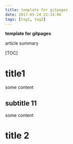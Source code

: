 ```yaml
---
title: template for gitpages
date: 2017-05-24 22:14:00
tags: [tag1, tag2]
---
```


**template for gitpages**

article summary

<!--more-->

[TOC]

# title1

some content

## subtitle 11

some content

# title 2







